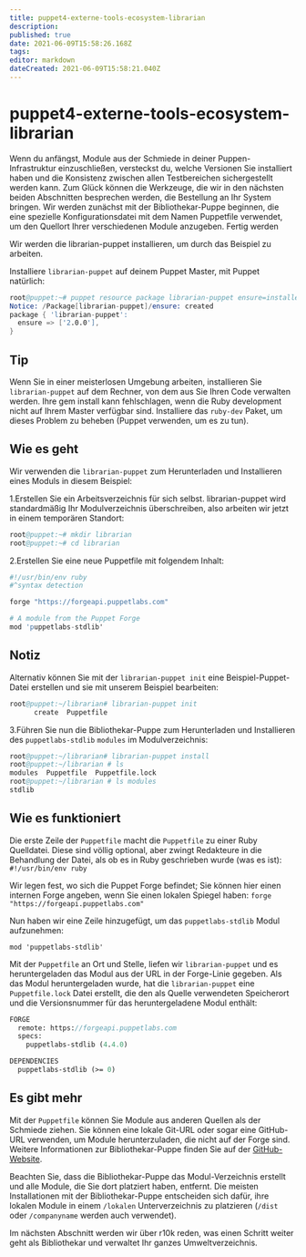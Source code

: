 ```yaml
---
title: puppet4-externe-tools-ecosystem-librarian
description: 
published: true
date: 2021-06-09T15:58:26.168Z
tags: 
editor: markdown
dateCreated: 2021-06-09T15:58:21.040Z
---
```


# puppet4-externe-tools-ecosystem-librarian

Wenn du anfängst, Module aus der Schmiede in deiner Puppen-Infrastruktur einzuschließen, versteckst du, welche Versionen Sie installiert haben und die Konsistenz zwischen allen Testbereichen sichergestellt werden kann. Zum Glück können die Werkzeuge, die wir in den nächsten beiden Abschnitten besprechen werden, die Bestellung an Ihr System bringen. Wir werden zunächst mit der Bibliothekar-Puppe beginnen, die eine spezielle Konfigurationsdatei mit dem Namen Puppetfile verwendet, um den Quellort Ihrer verschiedenen Module anzugeben.
Fertig werden

Wir werden die librarian-puppet installieren, um durch das Beispiel zu arbeiten.

Installiere `librarian-puppet` auf deinem Puppet Master, mit Puppet natürlich:

```s
root@puppet:~# puppet resource package librarian-puppet ensure=installed provider=gem
Notice: /Package[librarian-puppet]/ensure: created
package { 'librarian-puppet':
  ensure => ['2.0.0'],
}
```

## Tip

Wenn Sie in einer meisterlosen Umgebung arbeiten, installieren Sie `librarian-puppet` auf dem Rechner, von dem aus Sie Ihren Code verwalten werden. Ihre gem install kann fehlschlagen, wenn die Ruby development nicht auf Ihrem Master verfügbar sind. Installiere das `ruby-dev` Paket, um dieses Problem zu beheben (Puppet verwenden, um es zu tun).

## Wie es geht

Wir verwenden die `librarian-puppet` zum Herunterladen und Installieren eines Moduls in diesem Beispiel:

1.Erstellen Sie ein Arbeitsverzeichnis für sich selbst. librarian-puppet wird standardmäßig Ihr Modulverzeichnis überschreiben, also arbeiten wir jetzt in einem temporären Standort:

```s
root@puppet:~# mkdir librarian
root@puppet:~# cd librarian
```

2.Erstellen Sie eine neue Puppetfile mit folgendem Inhalt:

```s
#!/usr/bin/env ruby
#^syntax detection

forge "https://forgeapi.puppetlabs.com"

# A module from the Puppet Forge
mod 'puppetlabs-stdlib'
```

## Notiz

Alternativ können Sie mit der `librarian-puppet init` eine Beispiel-Puppet-Datei erstellen und sie mit unserem Beispiel bearbeiten:

```s
root@puppet:~/librarian# librarian-puppet init
      create  Puppetfile
```

3.Führen Sie nun die Bibliothekar-Puppe zum Herunterladen und Installieren des `puppetlabs-stdlib` `modules` im Modulverzeichnis:

```s
root@puppet:~/librarian# librarian-puppet install
root@puppet:~/librarian # ls
modules  Puppetfile  Puppetfile.lock
root@puppet:~/librarian # ls modules
stdlib
```

## Wie es funktioniert

Die erste Zeile der `Puppetfile` macht die `Puppetfile` zu einer Ruby Quelldatei. Diese sind völlig optional, aber zwingt Redakteure in die Behandlung der Datei, als ob es in Ruby geschrieben wurde (was es ist):
`#!/usr/bin/env ruby`

Wir legen fest, wo sich die Puppet Forge befindet; Sie können hier einen internen Forge angeben, wenn Sie einen lokalen Spiegel haben:
`forge "https://forgeapi.puppetlabs.com"`

Nun haben wir eine Zeile hinzugefügt, um das `puppetlabs-stdlib` Modul aufzunehmen:

`mod 'puppetlabs-stdlib'`

Mit der `Puppetfile` an Ort und Stelle, liefen wir `librarian-puppet` und es heruntergeladen das Modul aus der URL in der Forge-Linie gegeben. Als das Modul heruntergeladen wurde, hat die `librarian-puppet` eine `Puppetfile.lock` Datei erstellt, die den als Quelle verwendeten Speicherort und die Versionsnummer für das heruntergeladene Modul enthält:

```pp
FORGE
  remote: https://forgeapi.puppetlabs.com
  specs:
    puppetlabs-stdlib (4.4.0)

DEPENDENCIES
  puppetlabs-stdlib (>= 0)
```

## Es gibt mehr

Mit der `Puppetfile` können Sie Module aus anderen Quellen als der Schmiede ziehen. Sie können eine lokale Git-URL oder sogar eine GitHub-URL verwenden, um Module herunterzuladen, die nicht auf der Forge sind. Weitere Informationen zur Bibliothekar-Puppe finden Sie auf der [GitHub-Website](https://github.com/rodjek/librarian-puppet).

Beachten Sie, dass die Bibliothekar-Puppe das Modul-Verzeichnis erstellt und alle Module, die Sie dort platziert haben, entfernt. Die meisten Installationen mit der Bibliothekar-Puppe entscheiden sich dafür, ihre lokalen Module in einem `/lokalen` Unterverzeichnis zu platzieren (`/dist` oder `/companyname` werden auch verwendet).

Im nächsten Abschnitt werden wir über r10k reden, was einen Schritt weiter geht als Bibliothekar und verwaltet Ihr ganzes Umweltverzeichnis.
